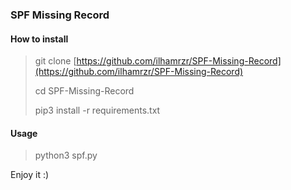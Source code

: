 ### SPF Missing Record

#### How to install

> git clone [https://github.com/ilhamrzr/SPF-Missing-Record](https://github.com/ilhamrzr/SPF-Missing-Record)
>
> cd SPF-Missing-Record
>
> pip3 install -r requirements.txt

#### Usage

> python3 spf.py



Enjoy it :)
